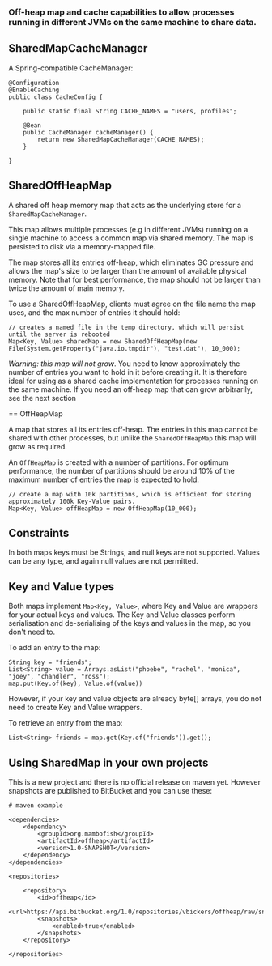 ### Off-heap map and cache capabilities to allow processes running in different JVMs on the same machine to share data.

## SharedMapCacheManager

A Spring-compatible CacheManager:

```
@Configuration
@EnableCaching
public class CacheConfig {

    public static final String CACHE_NAMES = "users, profiles";

    @Bean
    public CacheManager cacheManager() {
        return new SharedMapCacheManager(CACHE_NAMES);
    }

}
```

## SharedOffHeapMap

A shared off heap memory map that acts as the underlying store for a `SharedMapCacheManager`. 

This map allows multiple processes (e.g in different JVMs) running on a single machine to access a common map via shared memory. The map is persisted to disk via a memory-mapped file.

The map stores all its entries off-heap, which eliminates GC pressure and allows the map's size to be larger than the amount of available physical memory. Note that for best performance, the map should not be larger than twice the amount of main memory.

To use a SharedOffHeapMap, clients must agree on the file name the map uses, and the max number of entries it should hold:


```
// creates a named file in the temp directory, which will persist until the server is rebooted
Map<Key, Value> sharedMap = new SharedOffHeapMap(new File(System.getProperty("java.io.tmpdir"), "test.dat"), 10_000);
``` 

*Warning: this map will not grow*. You need to know approximately the number of entries you want to hold in it before creating it. 
It is therefore ideal for using as a shared cache implementation for processes running on the same machine. If you need an off-heap map that can grow arbitrarily, see the next section

== OffHeapMap

A map that stores all its entries off-heap. The entries in this map cannot be shared with other processes, but unlike the `SharedOffHeapMap` this map will grow as required.

An `OffHeapMap` is created with a number of partitions. For optimum performance, the number of partitions should be around 10% of the maximum number of entries the map is expected to hold:

```
// create a map with 10k partitions, which is efficient for storing approximately 100k Key-Value pairs.
Map<Key, Value> offHeapMap = new OffHeapMap(10_000);
```


## Constraints

In both maps keys must be Strings, and null keys are not supported. Values can be any type, and again null values are not permitted. 

## Key and Value types

Both maps implement `Map<Key, Value>`, where Key and Value are wrappers for your actual keys and values. The Key and Value classes perform serialisation and de-serialising of the keys and values in the map, so you don't need to. 

To add an entry to the map:
 
```
String key = "friends";
List<String> value = Arrays.asList("phoebe", "rachel", "monica", "joey", "chandler", "ross");
map.put(Key.of(key), Value.of(value))
```

However, if your key and value objects are already byte[] arrays, you do not need to create Key and Value wrappers.

To retrieve an entry from the map:

```
List<String> friends = map.get(Key.of("friends")).get();
```

## Using SharedMap in your own projects

This is a new project and there is no official release on maven yet. However snapshots are published to BitBucket and you can use these:

```
# maven example

<dependencies>
    <dependency>
        <groupId>org.mambofish</groupId>
        <artifactId>offheap</artifactId>
        <version>1.0-SNAPSHOT</version>
    </dependency>
</dependencies>

<repositories>

    <repository>
        <id>offheap</id>
        <url>https://api.bitbucket.org/1.0/repositories/vbickers/offheap/raw/snapshots</url>
        <snapshots>
            <enabled>true</enabled>
        </snapshots>
    </repository>

</repositories>

```